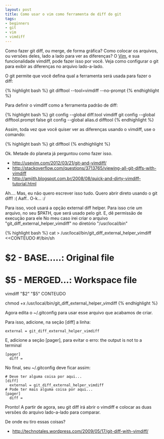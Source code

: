 ```yaml
---
layout: post
title: Como usar o vim como ferramenta de diff do git
tags:
- beginners
- git
- vim
- vimdiff
---
```

Como fazer git diff, ou merge, de forma gráfica?
Como colocar os arquivos, ou versões deles, lado a lado para ver as diferenças?
O [Vim](http://www.vim.org/), e sua funcionalidade vimdiff, pode fazer isso por você.
Veja como configurar o git para exibir as diferenças no arquivo lado-a-lado.

O git permite que você defina qual a ferramenta será usada para fazer o diff:

{% highlight bash %}
git difftool --tool=vimdiff --no-prompt
{% endhighlight %}

Para definir o vimdiff como a ferramenta padrão de diff:

{% highlight bash %}
git config --global diff.tool vimdiff
git config --global difftool.prompt false
git config --global alias.d difftool
{% endhighlight %}

Assim, toda vez que você quiser ver as diferenças usando o vimdiff, use o comando:

{% highlight bash %}
git difftool
{% endhighlight %}

Ok. Metade do planeta já perguntou como fazer isso.

 * http://usevim.com/2012/03/21/git-and-vimdiff/
 * http://stackoverflow.com/questions/3713765/viewing-all-git-diffs-with-vimdiff
 * http://amjith.blogspot.com.br/2008/08/quick-and-dirty-vimdiff-tutorial.html



Ah.... Mas, eu não quero escrever isso tudo. Quero abrir direto usando o git diff! :(
Aaff.. O-k... :/

Para isso, você usará a opção external diff helper. Para isso crie um arquivo,
no seu $PATH, que será usado pelo git. E, dê permissão de execução para ele
No meu caso irei criar o arquivo "git_diff_external_helper_vimdiff" no diretório
"/usr/local/bin"

{% highlight bash %}
cat > /usr/local/bin/git_diff_external_helper_vimdiff <<CONTEUDO
#!/bin/sh

# $2 - BASE.....: Original file
# $5 - MERGED...: Workspace file
vimdiff "$2" "$5"
CONTEUDO

chmod +x /usr/local/bin/git_diff_external_helper_vimdiff
{% endhighlight %}

Agora edita o ~/.gitconfig para usar esse arquivo que acabamos de criar.

Para isso, adicione, na seção [diff] a linha:

```
external = git_diff_external_helper_vimdiff
```

E, adicione a seção [pager], para evitar o erro: the output is not to a terminal

```
[pager]
  diff =
```

No final, seu ~/.gitconfig deve ficar assim:

```
# Deve ter alguma coisa por aqui...
[diff]
  external = git_diff_external_helper_vimdiff
# Pode ter mais alguma coisa por aqui...
[pager]
  diff =
```

Pronto! A partir de agora, seu git diff irá abrir o vimdiff e colocar as duas
versões do arquivo lado-a-lado para comparar.

De onde eu tiro essas coisas?

 * http://technotales.wordpress.com/2009/05/17/git-diff-with-vimdiff/
